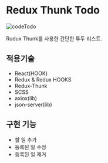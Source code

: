 # Redux Thunk Todo

![codeTodo](https://i.postimg.cc/13QdQd4c/screencapture-localhost-3002-2021-10-03-22-07-01.png)

Rudux Thunk를 사용한 간단한 투두 리스트.

## 적용기술

- React(HOOK)
- Redux & Redux HOOKS
- Redux-Thunk
- SCSS
- axiox(lib)
- json-server(lib)

## 구현 기능

- 할 일 추가
- 등록된 일 수정
- 등록된 일 제거

